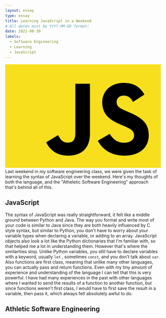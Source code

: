 ```yaml
---
layout: essay
type: essay
title: Learning JavaScript in a Weekend
# All dates must be YYYY-MM-DD format!
date: 2021-08-30
labels:
  - Software Engineering
  - Learning
  - JavaScript
---
```


<img class="ui medium left circular floated image" src="../images/js.png">
Last weekend in my software engineering class, we were given the task of learning the syntax of JavaScript over the weekend. Here's my thoughts of both the language, and the "Atheletic Software Engineering" approach that's behind all of this.



## JavaScript
The syntax of JavaScript was really straightforward, it felt like a middle ground between Python and Java. The way you format and write most of your code is similar to Java since they are both heavily influenced by C style syntax, but similar to Python, you don't have to worry about your variable types when declaring a variable, or adding to an array. JavaScript objects also look a lot like the Python dictionaries that I'm familiar with, so that helped me a lot in understanding them. However that's where the similarities stop. Unlike Python variables, you still have to declare variables with a keyword, usually ``` let ``` , sometimes ``` const ```, and you don't talk about ``` var ```. Also functions are first class, meaning that unlike many other languages, you can actually pass and return functions. Even with my tiny amount of experience and understanding of the language I can tell that this is very powerful. I have had many experiences in the past with other languages where I wanted to send the results of a function to another function, but since functions weren't first class, I would have to first save the result in a variable, then pass it, which always felt absolutely awful to do.

## Athletic Software Engineering
